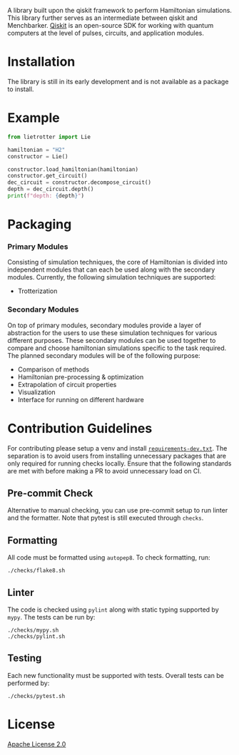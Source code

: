 A library built upon the qiskit framework to perform Hamiltonian simulations. This library further serves as an intermediate between qiskit and Menchbarker. [Qiskit](https://qiskit.org/) is an open-source SDK for working with quantum computers at the level of pulses, circuits, and application modules.

# Installation

The library is still in its early development and is not available as a package to install.

# Example

```python
from lietrotter import Lie

hamiltonian = "H2"
constructor = Lie()

constructor.load_hamiltonian(hamiltonian)
constructor.get_circuit()
dec_circuit = constructor.decompose_circuit()
depth = dec_circuit.depth()
print(f"depth: {depth}")
```

# Packaging

### Primary Modules

Consisting of simulation techniques, the core of Hamiltonian is divided into
independent modules that can each be used along with the secondary modules.
Currently, the following simulation techniques are supported:

- Trotterization

### Secondary Modules

On top of primary modules, secondary modules provide a layer of abstraction for
the users to use these simulation techniques for various different purposes.
These secondary modules can be used together to compare and choose
hamiltonian simulations specific to the task required. The planned secondary
modules will be of the following purpose:

- Comparison of methods
- Hamiltonian pre-processing & optimization
- Extrapolation of circuit properties
- Visualization
- Interface for running on different hardware

# Contribution Guidelines

For contributing please setup a venv and install [`requirements-dev.txt`](requirements-dev.txt).
The separation is to avoid users from installing unnecessary packages that are
only required for running checks locally. Ensure that the following standards
are met with before making a PR to avoid unnecessary load on CI.

## Pre-commit Check
Alternative to manual checking, you can use pre-commit setup to run linter 
and the formatter. Note that pytest is still executed through `checks`.

## Formatting
All code must be formatted using `autopep8`. To check formatting, run:
```
./checks/flake8.sh
```

## Linter
The code is checked using `pylint` along with static typing supported by `mypy`.
The tests can be run by:
```
./checks/mypy.sh
./checks/pylint.sh
```

## Testing
Each new functionality must be supported with tests. Overall tests can be
performed by:
```
./checks/pytest.sh
```

# License

[Apache License 2.0](LICENSE.txt)
